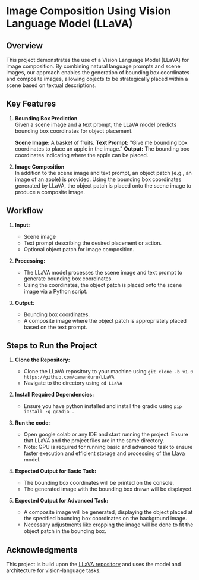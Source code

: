 # Image Composition Using Vision Language Model (LLaVA)

## Overview

This project demonstrates the use of a Vision Language Model (LLaVA) for image composition. By combining natural language prompts and scene images, our approach enables the generation of bounding box coordinates and composite images, allowing objects to be strategically placed within a scene based on textual descriptions.

## Key Features
1. **Bounding Box Prediction**  
   Given a scene image and a text prompt, the LLaVA model predicts bounding box coordinates for object placement.
   
   **Scene Image:** A basket of fruits.
   **Text Prompt:** "Give me bounding box coordinates to place an apple in the image."
   **Output:** The bounding box coordinates indicating where the apple can be placed.

2. **Image Composition**  
   In addition to the scene image and text prompt, an object patch (e.g., an image of an apple) is provided. Using the bounding box coordinates generated by LLaVA, the object patch is placed onto the scene image to produce a composite image.

## Workflow

1. **Input:**
   - Scene image
   - Text prompt describing the desired placement or action.
   - Optional object patch for image composition.
     
2. **Processing:**
   - The LLaVA model processes the scene image and text prompt to generate bounding box coordinates.
   - Using the coordinates, the object patch is placed onto the scene image via a Python script.

3. **Output:**
   - Bounding box coordinates.
   - A composite image where the object patch is appropriately placed based on the text prompt.


## Steps to Run the Project

1. **Clone the Repository:**
      - Clone the LLaVA repository to your machine using `git clone -b v1.0 https://github.com/camenduru/LLaVA`
      - Navigate to the directory using `cd LLaVA`
        
2. **Install Required Dependencies:**
      - Ensure you have python installed and install the gradio using `pip install -q gradio .`
        
3. **Run the code:**
      - Open google colab or any IDE and start running the project. Ensure that LLaVA and the project files are in the same directory.
      - Note: GPU is required for running basic and advanced task to ensure faster execution and efficient storage and processing of the Llava model.
        
4. **Expected Output for Basic Task:**
      - The bounding box coordinates will be printed on the console.
      - The generated image with the bounding box drawn will be displayed.
  
5. **Expected Output for Advanced Task:**
      - A composite image will be generated, displaying the object placed at the specified bounding box coordinates on the background image.
      - Necessary adjustments like cropping the image will be done to fit the object patch in the bounding box.


## Acknowledgments 

This project is build upon the [LLaVA repository](https://github.com/camenduru/LLaVA) and uses the model and architecture for vision-language tasks.

